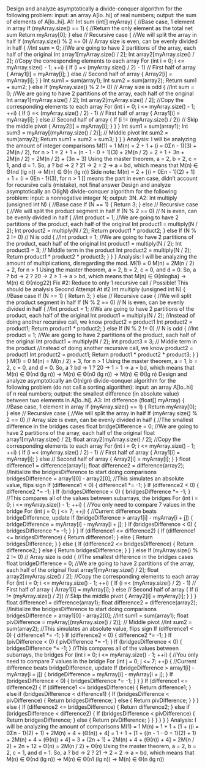 #
Design and analyze asymptotically a divide-conquer algorithm for the following problem:
input: an array A[lo..hi] of real numbers;
output: the sum of elements of A[lo..hi].
A1:
Int sum (int[] myArray)
{
	//Base case, 1 element in array
	If (myArray.size() == 1)
	{
		//Return the only element as the total net sum
		Return myArray[0];
	} else	// Recursive case
	{
		//We will split the array in half
		If (myArray.size() % 2 == 0) // Array size is even, can be evenly divided in half
		{
			//Int sum = 0;
			//We are going to have 2 partitions of the array, each half of the original
			Int array1[myArray.size() / 2];
			Int array2[myArray.size() / 2];
			//Copy the corresponding elements to each array
			For (int i = 0; i <= myArray.size() - 1; ++i)
			{
				If (i =< (myArray.size() / 2) - 1)	// First half of array
				{
					Array1[i] = myArray[i];
				} else	// Second half of array
				{
					Array2[i] = myArray[i];
				}
			}
			Int sum1 = sum(array1);
			Int sum2 = sum(array2);
			Return sum1 + sum2;
		} else If (myArray.size() % 2 != 0) // Array size is odd
		{
			//Int sum = 0;
			//We are going to have 2 partitions of the array, each half of the original
			Int array1[myArray.size() / 2];
			Int array2[myArray.size() / 2];
			//Copy the corresponding elements to each array
			For (int i = 0; i <= myArray.size() - 1; ++i)
			{
				If (i =< (myArray.size() / 2) - 1)	// First half of array
				{
					Array1[i] = myArray[i];
				} else	// Second half of array
				{
					If (i != (myArray.size() / 2))	// Skip the middle pivot
					{
						Array2[i] = myArray[i];
					}
				}
			}
			Int sum1 = sum(array1);
			Int sum3 = myArray[(myArray.size() / 2)];	// Middle pivot
			Int sum2 = sum(array2);
			Return sum1 + sum2 + sum3;
		}
	}
}
Analysis: I will be analyzing the amount of integer comparisons
M(1) = 1
M(n)	= 2 + 1 + (i = 0Σn - 1)(3) + 2M(n / 2), for n > 1
	= 2 + 1 + (n - 1 - 0 + 1)(3) + 2M(n / 2)
	= 2 + 1 + 3n + 2M(n / 2) = 2M(n / 2) + (3n + 3)
Using the master theorem, a = 2, b = 2, c = 1, and d = 1. So, a ? bd → 2 ? 21 → 2 = 2 → a = bd, which means that M(n) ∈ Θ(nd (lg n)) → M(n) ∈ Θ(n (lg n))
Side note: M(n) = 2 + [(i = 0En - 1)(2) + 1]     + 1 + (i = 0En - 1)(3), for n > 1	[] means the part in even case, didn’t account for recursive calls (mistake), not final answer
Design and analyze asymptotically an O(lgN) divide-conquer algorithm for the following problem:
input: a nonnegative integer N;
output: 3N.
A2:
Int multiply (unsigned int N)
{
	//Base case
	If (N == 1)
	{
		Return 3;
	} else	// Recursive case
	{
		//We will split the product segment in half
		If (N % 2 == 0) // N is even, can be evenly divided in half
		{
			//Int product = 1;
			//We are going to have 2 partitions of the product, each half of the original
			Int product1 = multiply(N / 2);
			Int product2 = multiply(N / 2);
			Return product1 * product2;
		} else If (N % 2 != 0) // N is odd
		{
			//Int product = 1;
			//We are going to have 2 partitions of the product, each half of the original
			Int product1 = multiply(N / 2);
			Int product3 = 3;	// Middle term in the product
			Int product2 = multiply(N / 2);
			Return product1 * product2 * product3;
		}
	}
}
Analysis: I will be analyzing the amount of multiplications, disregarding the mod.
M(1) = 0
M(n)	= 2M(n / 2) + 2, for n > 1
Using the master theorem, a = 2, b = 2, c = 0, and d = 0. So, a ? bd → 2 ? 20 → 2 > 1 → a > bd, which means that M(n) ∈ Θ(nlogba) → M(n) ∈ Θ(nlog22)
Fix #2: Reduce to only 1 recursive call / Possible! This should be analysis
Second Attempt At #2
Int multiply (unsigned int N)
{
	//Base case
	If (N == 1)
	{
		Return 3;
	} else	// Recursive case
	{
		//We will split the product segment in half
		If (N % 2 == 0) // N is even, can be evenly divided in half
		{
			//Int product = 1;
			//We are going to have 2 partitions of the product, each half of the original
			Int product1 = multiply(N / 2);
			//Instead of doing another recursive call, we know product2 = product1
			Int product2 = product1;
			Return product1 * product2;
		} else If (N % 2 != 0) // N is odd
		{
			//Int product = 1;
			//We are going to have 2 partitions of the product, each half of the original
			Int product1 = multiply(N / 2);
			Int product3 = 3;	// Middle term in the product
			//Instead of doing another recursive call, we know product2 = product1
			Int product2 = product1;
			Return product1 * product2 * product3;
		}
	}
}
M(1) = 0
M(n)	= M(n / 2) + 3, for n > 1
Using the master theorem, a = 1, b = 2, c = 0, and d = 0. So, a ? bd → 1 ? 20 → 1 = 1 → a = bd, which means that M(n) ∈ Θ(nd (lg n)) → M(n) ∈ Θ(n0 (lg n)) → M(n) ∈ Θ(lg n)
Design and analyze asymptotically an O(nlgn) divide-conquer algorithm for the following problem (do not call a sorting algorithm):
input: an array A[lo..hi] of n real numbers;
output: the smallest difference (in absolute value) between two elements in A[lo..hi].
A3:
Int difference (float[] myArray)
{
	//Base case, 1 element in array
	If (myArray.size() == 1)
	{
		Return myArray[0];
	} else	// Recursive case
	{
		//We will split the array in half
		If (myArray.size() % 2 == 0) // Array size is even, can be evenly divided in half
		{
			//The smallest difference in the bridges cases
			float bridgeDifference = 0;
			//We are going to have 2 partitions of the array, each half of the original
			float array1[myArray.size() / 2];
			float array2[myArray.size() / 2];
			//Copy the corresponding elements to each array
			For (int i = 0; i <= myArray.size() - 1; ++i)
			{
				If (i =< (myArray.size() / 2) - 1)	// First half of array
				{
					Array1[i] = myArray[i];
				} else	// Second half of array
				{
					Array2[i] = myArray[i];
				}
			}
			float difference1 = difference(array1);
			float difference2 = difference(array2);
			//Initialize the bridgesDifference to start doing comparisons
			bridgesDifference = array1[0] - array2[0];
			//This simulates an absolute value, flips sign
			If (difference1 < 0)
			{
				difference1 *= -1;
			}
If (difference2 < 0)
			{
				difference2 *= -1;
			}
If (bridgesDifference < 0)
			{
				bridgesDifference *= -1;
			}
			//This compares all of the values between subarrays, the bridges
			For (int i = 0; i <= myArray.size() - 1; ++i)
			{
				//You only need to compare 7 values in the bridge
				For (int j = 0; j <= 7; ++j)
				{
					//Current difference beats bridgeDifference, update
					If (bridgeDifference > array1[i] - myArray[i + j])
					{
						bridgeDifference = myArray[i] - myArray[i + j];
					}
					If (bridgesDifference < 0)
					{
						bridgesDifference *= -1;
					}
				}
			}
			If (difference1 <= difference2)
			{
				If (difference1 <= bridgesDifference)
				{
					Return difference1;
				} else
				{
					Return bridgesDifference;
				}
			} else
			{
				If (difference2 <= bridgesDifference)
				{
					Return difference2;
				} else
				{
					Return bridgesDifference;
				}
			}
		} else If (myArray.size() % 2 != 0) // Array size is odd
		{
			//The smallest difference in the bridges cases
float bridgeDifference = 0;
			//We are going to have 2 partitions of the array, each half of the original
			float array1[myArray.size() / 2];
			float array2[myArray.size() / 2];
			//Copy the corresponding elements to each array
			For (int i = 0; i <= myArray.size() - 1; ++i)
			{
				If (i =< (myArray.size() / 2) - 1)	// First half of array
				{
					Array1[i] = myArray[i];
				} else	// Second half of array
				{
					If (i != (myArray.size() / 2))	// Skip the middle pivot
					{
						Array2[i] = myArray[i];
					}
				}
			}
			float difference1 = difference(array1);
			float difference2 = difference(array2);
			//Initialize the bridgesDifference to start doing comparisons
			bridgesDifference = array1[0] - array2[0];
			//Int sum1 = sum(array1);
			float pivDifference = myArray[(myArray.size() / 2)];	// Middle pivot
			//Int sum2 = sum(array2);
			//This simulates an absolute value, flips sign
			If (difference1 < 0)
			{
				difference1 *= -1;
			}
If (difference2 < 0)
			{
				difference2 *= -1;
			}
If (pivDifference < 0)
			{
				pivDifference *= -1;
			}
If (bridgesDifference < 0)
			{
				bridgesDifference *= -1;
			}
			//This compares all of the values between subarrays, the bridges
			For (int i = 0; i <= myArray.size() - 1; ++i)
			{
				//You only need to compare 7 values in the bridge
				For (int j = 0; j <= 7; ++j)
				{
					//Current difference beats bridgeDifference, update
					If (bridgeDifference > array1[i] - myArray[i + j])
					{
						bridgeDifference = myArray[i] - myArray[i + j];
					}
					If (bridgesDifference < 0)
					{
						bridgesDifference *= -1;
					}
				}
			}
			If (difference1 <= difference2)
			{
				If (difference1 <= bridgesDifference)
				{
					Return difference1;
				} else if (bridgesDifference < difference1)
				{
					If (bridgesDifference < pivDifference)
					{
						Return bridgesDifference;
					} else
					{
						Return pivDifference;
					}
				}
			} else
			{
				If (difference2 <= bridgesDifference)
				{
					Return difference2;
				} else if (bridgesDifference < difference2)
				{
					If (bridgesDifference < pivDifference)
					{
						Return bridgesDifference;
					} else
					{
						Return pivDifference;
					}
				}
			}
		}
	}
}
Analysis: I will be analyzing the amount of comparisons
M(1) = 1
M(n)	= 1 + 1 +  [1 + ((i = 0Σn - 1)(2) + 1) + 2M(n) + 4 + (Θ(n)) + 4]
	= 1 + 1 +  [1 + ((n - 1 - 0 + 1)(2) + 1) + 2M(n) + 4 + (Θ(n)) + 4]
	= 3 + (2n + 1) + 2M(n) + 4 + (Θ(n)) + 4]
	= 2M(n / 2) + 2n + 12 + Θ(n) = 2M(n / 2) + Θ(n)
Using the master theorem, a = 2, b = 2, c = 1, and d = 1. So, a ? bd → 2 ? 21 → 2 = 2 → a = bd, which means that M(n) ∈ Θ(nd (lg n)) → M(n) ∈ Θ(n1 (lg n)) → M(n) ∈ Θ(n (lg n))
